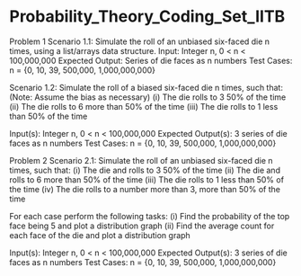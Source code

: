 # Probability_Theory_Coding_Set_IITB

Problem 1
Scenario 1.1: Simulate the roll of an unbiased six-faced die n times, using a list/arrays data structure.
Input: Integer n, 0 < n < 100,000,000
Expected Output: Series of die faces as n numbers
Test Cases: n = {0, 10, 39, 500,000, 1,000,000,000}


Scenario 1.2: Simulate the roll of a biased six-faced die n times, such that: (Note: Assume the bias as necessary)
(i)	The die rolls to 3 50% of the time
(ii)	The die rolls to 6 more than 50% of the time
(iii)	The die rolls to 1 less than 50% of the time

Input(s): Integer n, 0 < n < 100,000,000
Expected Output(s): 3 series of die faces as n numbers
Test Cases: n = {0, 10, 39, 500,000, 1,000,000,000}



Problem 2
Scenario 2.1: Simulate the roll of an unbiased six-faced die n times, such that:
(i)	The die and rolls to 3 50% of the time
(ii)	The die and rolls to 6 more than 50% of the time
(iii)	The die rolls to 1 less than 50% of the time
(iv)	The die rolls to a number more than 3, more than 50% of the time

For each case perform the following tasks:
(i)	Find the probability of the top face being 5 and plot a distribution graph
(ii)	Find the average count for each face of the die and plot a distribution graph

Input(s): Integer n, 0 < n < 100,000,000
Expected Output(s): 3 series of die faces as n numbers
Test Cases: n = {0, 10, 39, 500,000, 1,000,000,000}
